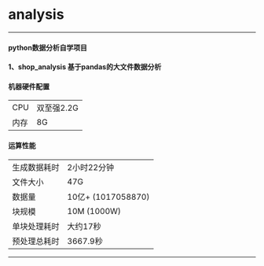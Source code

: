 
# analysis
-------------
#### python数据分析自学项目
#### 1、shop_analysis 基于pandas的大文件数据分析

#### 机器硬件配置
|||
|:---|---|
|CPU|双至强2.2G|
|内存|8G |

#### 运算性能
|||
|:---|---|
|生成数据耗时|2小时22分钟|
|文件大小|47G|
|数据量|10亿+ (1017058870)|
|块规模|10M (1000W)|
|单块处理耗时|大约17秒|
|预处理总耗时|3667.9秒|

-------------
